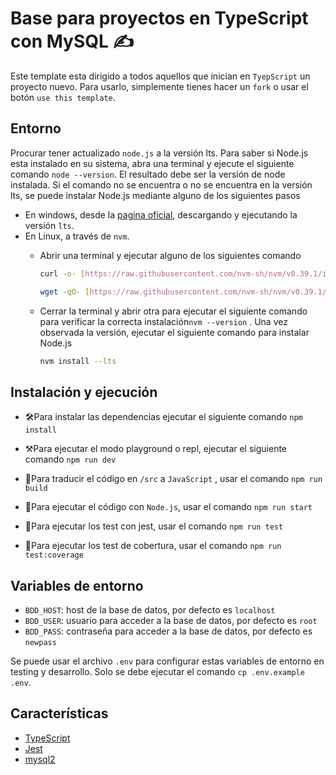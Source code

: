# Base para proyectos en TypeScript con MySQL :writing_hand:

Este template esta dirigido a todos aquellos que inician en `TyepScript` un proyecto nuevo. Para usarlo, simplemente tienes hacer un `fork` o usar el botón `use this template`.

## Entorno
Procurar tener actualizado `node.js` a la versión lts. Para saber si Node.js esta instalado en su sistema, abra una terminal y ejecute el siguiente comando `node --version`. El resultado debe ser la versión de node instalada. Si el comando no se encuentra o no se encuentra en la versión lts, se puede instalar Node.js mediante alguno de los siguientes pasos

- En windows, desde la [pagina oficial](https://nodejs.org/en/), descargando y ejecutando la versión `lts`.
- En Linux, a través de `nvm`.
    - Abrir una terminal y ejecutar alguno de los siguientes comando
        
        ```bash
        curl -o- [https://raw.githubusercontent.com/nvm-sh/nvm/v0.39.1/install.sh](https://raw.githubusercontent.com/nvm-sh/nvm/v0.39.1/install.sh) | bash
        ```
        
        ```bash
        wget -qO- [https://raw.githubusercontent.com/nvm-sh/nvm/v0.39.1/install.sh](https://raw.githubusercontent.com/nvm-sh/nvm/v0.39.1/install.sh) | bash
        ```
        
    - Cerrar la terminal y abrir otra para ejecutar el siguiente comando para verificar la correcta instalación`nvm --version` . Una vez observada la versión, ejecutar el siguiente comando para instalar Node.js
        
        ```bash
        nvm install --lts
        ```

## Instalación y ejecución

- 🛠Para instalar las dependencias ejecutar el siguiente comando `npm install`

- ⚒Para ejecutar el modo playground o repl, ejecutar el siguiente comando `npm run dev`

- 🔧Para traducir el código en `/src` a `JavaScript` , usar el comando `npm run build`

- 🔑Para ejecutar el código con `Node.js`, usar el comando `npm run start`

- 🧪Para ejecutar los test con jest, usar el comando `npm run test`

- 🧪Para ejecutar los test de cobertura, usar el comando `npm run test:coverage`

## Variables de entorno

- `BDD_HOST`: host de la base de datos, por defecto es `localhost`
- `BDD_USER`: usuario para acceder a la base de datos, por defecto es `root`
- `BDD_PASS`: contraseña para acceder a la base de datos, por defecto es `newpass`

Se puede usar el archivo `.env` para configurar estas variables de entorno en testing y desarrollo. Solo se debe ejecutar el comando `cp .env.example .env`.

## Características

- [TypeScript](https://www.typescriptlang.org/)
- [Jest](https://jestjs.io/)
- [mysql2](https://www.npmjs.com/package/mysql2)
